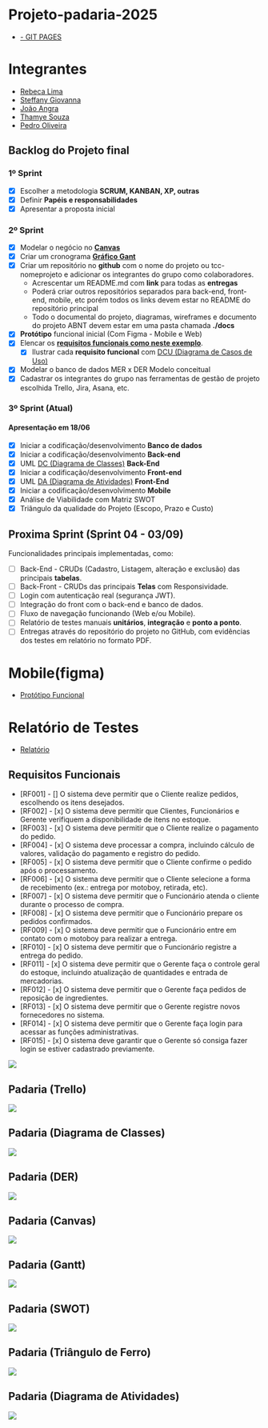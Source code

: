# Projeto-padaria-2025

- [- GIT PAGES ](https://joaoangra.github.io/Web-Padaria-2025/web/Home.html)

# **Integrantes**
-  [Rebeca Lima](https://github.com/Rebecaalimaa)
- [Steffany Giovanna](https://github.com/steffanygiovanna)
- [João Angra](https://github.com/joaoangra)
- [Thamye Souza](https://github.com/thamyeS)
- [Pedro Oliveira](https://github.com/Pedrokk52)

## Backlog do Projeto final

### 1º Sprint
- [x] Escolher a metodologia **SCRUM, KANBAN, XP, outras**
- [x] Definir **Papéis e responsabilidades**
- [x] Apresentar a proposta inicial
  
### 2º Sprint 
- [x] Modelar o negócio no **[Canvas](https://wellifabio.github.io/canvas/)**
- [x] Criar um cronograma **[Gráfico Gant](https://wellifabio.github.io/gantt/)**
- [x] Criar um repositório no **github** com o nome do projeto ou tcc-nomeprojeto e adicionar os integrantes do grupo como colaboradores.
    - Acrescentar um README.md com **link** para todas as **entregas**
    - Poderá criar outros repositórios separados para back-end, front-end, mobile, etc porém todos os links devem estar no README do repositório principal
    - Todo o documental do projeto, diagramas, wireframes e documento do projeto ABNT devem estar em uma pasta chamada **./docs**
- [x] **Protótipo** funcional inicial (Com Figma - Mobile e Web)
- [x] Elencar os **[requisitos funcionais como neste exemplo](./requisitos.md)**.
    - [x] Ilustrar cada **requisito funcional** com [DCU (Diagrama de Casos de Uso)](https://github.com/wellifabio/senai2024/tree/main/ds/3des/03-rms/aula02)
- [x] Modelar o banco de dados MER x DER Modelo conceitual
- [x] Cadastrar os integrantes do grupo nas ferramentas de gestão de projeto escolhida Trello, Jira, Asana, etc.

### 3º Sprint (Atual)
#### Apresentação em 18/06
- [x] Iniciar a codificação/desenvolvimento **Banco de dados**
- [x] Iniciar a codificação/desenvolvimento **Back-end**
- [x] UML [DC (Diagrama de Classes)](https://github.com/wellifabio/senai2024/tree/main/ds/3des/03-rms/aula03) **Back-End**
- [x] Iniciar a codificação/desenvolvimento **Front-end**
- [x] UML [DA (Diagrama de Atividades)](../../02-pbe2/aula10/README.md) **Front-End**
- [x] Iniciar a codificação/desenvolvimento **Mobile**
- [x] Análise de Viabilidade com Matriz SWOT
- [x] Triângulo da qualidade do Projeto (Escopo, Prazo e Custo)

## Proxima Sprint (Sprint 04 - 03/09) 
Funcionalidades principais implementadas, como:
- [ ] Back-End - CRUDs (Cadastro, Listagem, alteração e exclusão) das principais **tabelas**.
- [ ] Back-Front - CRUDs das principais **Telas** com Responsividade.
- [ ] Login com autenticação real (segurança JWT).
- [ ] Integração do front com o back-end e banco de dados. 
- [ ] Fluxo de navegação funcionando (Web e/ou Mobile).
- [ ] Relatório de testes manuais **unitários**, **integração** e **ponto a ponto**.
- [ ] Entregas através do repositório do projeto no GitHub, com evidências dos testes em relatório no formato PDF.

# **Mobile(figma)**
-  [Protótipo Funcional](figma.com/proto/JjGNnIbInPhBAW3oVJMBKU/padaria?node-id=49-5168&p=f&t=UG3fEWPQwA3zUfn1-0&scaling=min-zoom&content-scaling=fixed&page-id=0%3A1)

# **Relatório de Testes**
-  [Relatório](./Relatório%20de%20teste%201%20teste.pdf)
  

## Requisitos Funcionais

- [RF001] - [] O sistema deve permitir que o Cliente realize pedidos, escolhendo os itens desejados.
- [RF002] - [x] O sistema deve permitir que Clientes, Funcionários e Gerente verifiquem a disponibilidade de itens no estoque.
- [RF003] - [x] O sistema deve permitir que o Cliente realize o pagamento do pedido.
- [RF004] - [x] O sistema deve processar a compra, incluindo cálculo de valores, validação do pagamento e registro do pedido.
- [RF005] - [x] O sistema deve permitir que o Cliente confirme o pedido após o processamento.
- [RF006] - [x] O sistema deve permitir que o Cliente selecione a forma de recebimento (ex.: entrega por motoboy, retirada, etc).
- [RF007] - [x] O sistema deve permitir que o Funcionário atenda o cliente durante o processo de compra.
- [RF008] - [x] O sistema deve permitir que o Funcionário prepare os pedidos confirmados.
- [RF009] - [x] O sistema deve permitir que o Funcionário entre em contato com o motoboy para realizar a entrega.
- [RF010] - [x] O sistema deve permitir que o Funcionário registre a entrega do pedido.
- [RF011] - [x] O sistema deve permitir que o Gerente faça o controle geral do estoque, incluindo atualização de quantidades e entrada de mercadorias.
- [RF012] - [x] O sistema deve permitir que o Gerente faça pedidos de reposição de ingredientes.
- [RF013] - [x] O sistema deve permitir que o Gerente registre novos fornecedores no sistema.
- [RF014] - [x] O sistema deve permitir que o Gerente faça login para acessar as funções administrativas.
- [RF015] - [x] O sistema deve garantir que o Gerente só consiga fazer login se estiver cadastrado previamente.

![](./docs/Diagrama%20Cantina.png)

## Padaria (Trello)
![](./docs/Trello.png)

## Padaria (Diagrama de Classes)
![](./docs/Diagrama_de_Classes.png)

## Padaria (DER)
![](./docs/DER%20padaria.png)

## Padaria (Canvas)
![](./docs/Canvas.png)

## Padaria (Gantt)
![](./docs/Gantt.png)

## Padaria (SWOT)
![](./docs/SWOT.png)

## Padaria (Triângulo de Ferro)
![](./docs/Triangulo.png)

## Padaria (Diagrama de Atividades)
![](./docs/Captura%20de%20tela%202025-06-18%20084534.png)
